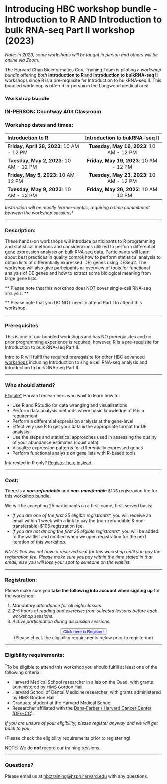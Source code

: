 # Introducing HBC workshop bundle - Introduction to R AND Introduction to bulk RNA-seq Part II workshop (2023)

*Note: In 2023, some workshops will be taught in person and others will be online via Zoom.*

The Harvard Chan Bioinformatics Core Training Team is piloting a *workshop bundle* offering *both* **Introduction to R** and **Introduction to bulkRNA-seq II** workshops since R is a pre-requisite for Introduction to bulkRNA-seq II. This bundled workshop is offered in-person in the Longwood medical area. 

### **Workshop bundle**

### **IN-PERSON: Countway 403 Classroom** 

### **Workshop dates and times:**

| **Introduction to R** | **Introduction to bukRNA-seq II** |
|:---------------|:-------------:|
| **Friday, April 28, 2023**: 10 AM - 12 PM      |  **Tuesday, May 16, 2023**: 10 AM - 12 PM |
| **Tuesday, May 2, 2023**: 10 AM - 12 PM        | **Friday, May 19, 2023**: 10 AM - 12 PM |
| **Friday, May 5, 2023**: 10 AM - 12 PM         |  **Tuesday, May 23, 2023**: 10 AM - 12 PM |
| **Tuesday, May 9, 2023**: 10 AM - 12 PM        | **Friday, May 26, 2023**: 10 AM - 12 PM

_Instruction will be mostly learner-centric, requiring a time commitment between the workshop sessions!_

---

### **Description:**
These hands-on workshops will introduce participants to R programming and statistical methods and considerations utilized to perform differential gene expression analysis on bulk RNA-seq data. Participants will learn about best practices in quality control, how to perform statistical analysis to obtain lists of differentially expressed (DE) genes using DESeq2. The workshop will also give participants an overview of tools for functional analysis of DE genes and how to extract some biological meaning from large gene lists.

** Please note that this workshop does NOT cover single-cell RNA-seq analysis. **

** Please note that you DO NOT need to attend Part I to attend this workshop.

---

### **Prerequisites:**

This is one of our bundled workshops and has NO prerequisites and no prior programming experience is required, however, R is a pre-requisite for Introduction to bulk RNA-seq Part II.

Intro to R will fulfil the required prerequisite for other HBC advanced [workshops](https://hbctraining.github.io/main/training_spring2019.html#advanced-topics-analysis-of-high-throughput-sequencing-ngs-data) including Introduction to single cell RNA-seq analysis and Introduction to bulk RNA-seq Part II.

---

### **Who should attend?**

[Eligible*](#eligibility-requirements) Harvard researchers who want to learn how to: 

- Use R and RStudio for data wrangling and visualizations
- Perform data analysis methods where basic knowledge of R is a requirement
- Perform a differential expression analysis at the gene-level
- Effectively use R to get your data in the appropriate format for DE analysis
- Use the steps and statistical approaches used in assessing the quality of your abundance estimates (count data)
- Visualize expression patterns for differentially expressed genes
- Perform functional analysis on gene lists with R-based tools

Interested in R only? [Register here instead](https://hbctraining.github.io/main/registrations/AllFunders_Intro-to-R).

---

### **Cost:**

There is a ***non-refundable*** and ***non-transferable*** $105 registration fee for this workshop bundle.

We will be accepting 25 participants on a first-come, first-served basis:

- **If you are one of the first 25 eligible* registrants**, you will receive an email within 1 week with a link to pay the (non-refundable & non-transferable) $105 registration fee. 
- **If you are not among the first 25 eligible* registrants**, you will be added to the waitlist and notified when we open registration for the next iteration of this workshop.

*NOTE: You will not have a reserved seat for this workshop until you pay the registration fee. Please make sure you pay within the time stated in that email, else you will lose your spot to someone on the waitlist.*


---

### **Registration:**

Please make sure you **take the following into account when signing up** for the workshop:

1. _Mandatory attendance for all eight classes._
2. _2-5 hours of reading and exercises from selected lessons before each workshop sessions._
3. _Active participation during discussion sessions._

<div style="text-align:center">
	 <a><button name="button" style = "color: blue" onclick="location.href='https://harvard.az1.qualtrics.com/jfe/form/SV_5urhUEwwNFyTC0C'">Click here to Register!</button></a>
</div>

<div style="text-align:center">
	 (Please check the eligibility requirements below prior to registering)
</div>
 
---

### **Eligibility requirements:**

<sup>*</sup>To be eligible to attend this workshop you should fulfill at least one of the following criteria:

- Harvard Medical School researcher in a lab on the Quad, with grants administered by HMS Gordon Hall
- Harvard School of Dental Medicine researcher, with grants administered by HMS Gordon Hall
- Graduate student at the Harvard Medical School
- Researcher affiliated with the [Dana-Farber / Harvard Cancer Center (DF/HCC](https://www.dfhcc.harvard.edu)).

*If you are unsure of your eligibility, please register anyway and we will get back to you.*

(Please check the eligibility requirements prior to registering)

NOTE: We do ***not*** record our training sessions. 

---

### **Questions?**

Please email us at hbctraining@hsph.harvard.edu with any questions.
